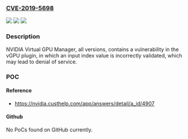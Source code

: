 ### [CVE-2019-5698](https://cve.mitre.org/cgi-bin/cvename.cgi?name=CVE-2019-5698)
![](https://img.shields.io/static/v1?label=Product&message=NVIDIA%20VGPU%20Display%20Driver&color=blue)
![](https://img.shields.io/static/v1?label=Version&message=n%2Fa&color=blue)
![](https://img.shields.io/static/v1?label=Vulnerability&message=denial%20of%20service&color=brighgreen)

### Description

NVIDIA Virtual GPU Manager, all versions, contains a vulnerability in the vGPU plugin, in which an input index value is incorrectly validated, which may lead to denial of service.

### POC

#### Reference
- https://nvidia.custhelp.com/app/answers/detail/a_id/4907

#### Github
No PoCs found on GitHub currently.

